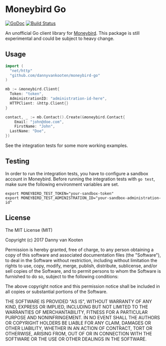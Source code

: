Moneybird Go
=============
[![GoDoc](https://godoc.org/github.com/dannyvankooten/moneybird-go?status.svg)](https://godoc.org/github.com/dannyvankooten/moneybird-go)
 [![Build Status](https://travis-ci.org/dannyvankooten/moneybird-go.png?branch=master)](https://travis-ci.org/dannyvankooten/moneybird-go)

An unofficial Go client library for [Moneybird](https://developer.moneybird.com/). This package is still experimental and could be subject to heavy change.

## Usage

```go
import (
  "net/http"
  "github.com/dannyvankooten/moneybird-go"
)

mb := &moneybird.Client{
  Token: "token",
  AdministrationID: "administration-id-here",
  HTTPClient: &http.Client{}
}

contact, _ := mb.Contact().Create(&moneybird.Contact{
	Email: "john@doe.com",
	FirstName: "John",
  LastName: "Doe",
})
```

See the integration tests for some more working examples.

## Testing

In order to run the integration tests, you have to configure a sandbox account in Moneybird. Before running the integration tests with `go test`, make sure the following environment variables are set.

```
export MONEYBIRD_TEST_TOKEN="your-sandbox-token"
export MONEYBIRD_TEST_ADMINISTRATION_ID="your-sandbox-administration-id"
```


## License

The MIT License (MIT)

Copyright (c) 2017 Danny van Kooten

Permission is hereby granted, free of charge, to any person obtaining a copy
of this software and associated documentation files (the "Software"), to deal
in the Software without restriction, including without limitation the rights
to use, copy, modify, merge, publish, distribute, sublicense, and/or sell
copies of the Software, and to permit persons to whom the Software is
furnished to do so, subject to the following conditions:

The above copyright notice and this permission notice shall be included in
all copies or substantial portions of the Software.

THE SOFTWARE IS PROVIDED "AS IS", WITHOUT WARRANTY OF ANY KIND, EXPRESS OR
IMPLIED, INCLUDING BUT NOT LIMITED TO THE WARRANTIES OF MERCHANTABILITY,
FITNESS FOR A PARTICULAR PURPOSE AND NONINFRINGEMENT. IN NO EVENT SHALL THE
AUTHORS OR COPYRIGHT HOLDERS BE LIABLE FOR ANY CLAIM, DAMAGES OR OTHER
LIABILITY, WHETHER IN AN ACTION OF CONTRACT, TORT OR OTHERWISE, ARISING FROM,
OUT OF OR IN CONNECTION WITH THE SOFTWARE OR THE USE OR OTHER DEALINGS IN
THE SOFTWARE.
